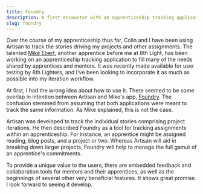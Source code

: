 ```yaml
---
title: Foundry
description: A first encounter with an apprenticeship tracking application
slug: foundry
---
```


Over the course of my apprenticeship thus far, Colin and I have been using Artisan to track the
stories driving my projects and other assignments. The talented
[Mike Ebert](http://mikeebert.tumblr.com/), another apprentice before me at 8th Light, has been
working on an apprenticeship tracking application to fill many of the needs shared by apprentices
and mentors. It was recently made available for user testing by 8th Lighters, and I've been looking
to incorporate it as much as possible into my iteration workflow.

At first, I had the wrong idea about how to use it. There seemed to be some overlap in intention
between Artisan and Mike's app, [Foundry](http://foundryapp.herokuapp.com/). The confusion stemmed
from assuming that both applications were meant to track the same information. As Mike explained,
this is not the case.

Artisan was developed to track the individual stories comprising project iterations. He then
described Foundry as a tool for tracking assignments within an apprenticeship. For instance, an
apprentice might be assigned reading, blog posts, and a project or two. Whereas Artisan will aid in
breaking down larger projects, Foundry will help to manage the full gamut of an apprentice's
commitments.

To provide a unique value to the users, there are embedded feedback and collaboration tools for
mentors and their apprentices, as well as the beginnings of several other very beneficial features.
It shows great promise. I look forward to seeing it develop.
